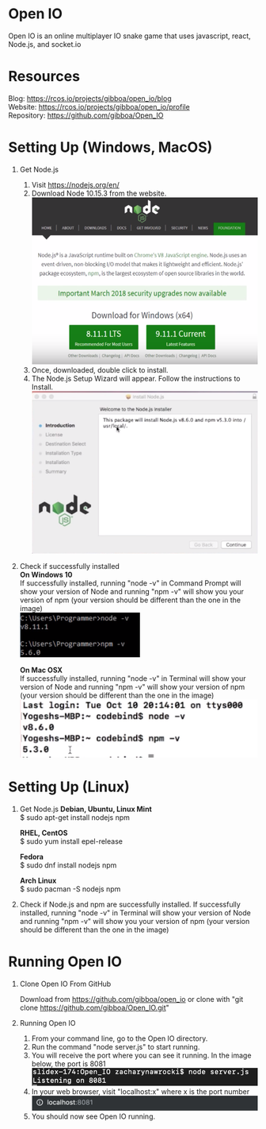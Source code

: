 # Open IO
Open IO is an online multiplayer IO snake game that uses javascript, react, Node.js, and socket.io

# Resources
Blog: https://rcos.io/projects/gibboa/open_io/blog <br/>
Website: https://rcos.io/projects/gibboa/open_io/profile <br/>
Repository: https://github.com/gibboa/Open_IO <br/>

# Setting Up (Windows, MacOS)
1. Get Node.js
	1. Visit https://nodejs.org/en/
	2. Download Node 10.15.3 from the website.
	![nodejs_website](images/nodejs_website.png)
	3. Once, downloaded, double click to install.
	4. The Node.js Setup Wizard will appear. Follow the instructions to Install.
	![nodejs_wizard](images/nodejs_wizard.png)


2. Check if successfully installed <br/>
	**On Windows 10** <br/>
	If successfully installed, running "node -v" in Command Prompt will show your version of Node and running "npm -v" will show you your version of npm (your version should be different than the one in the image) <br/>
	![version_windows](images/version_windows.png)

	**On Mac OSX** <br/>
	If successfully installed, running "node -v" in Terminal will show your version of Node and running "npm -v" will show
	your version of npm (your version should be different than the one in the image) <br/>
	![version_mac](images/version_mac.png)



# Setting Up (Linux)

1. Get Node.js
	**Debian, Ubuntu, Linux Mint** <br/>
	$ sudo apt-get install nodejs npm

	**RHEL, CentOS** <br/>
	$ sudo yum install epel-release

	**Fedora** <br/>
	$ sudo dnf install nodejs npm

	**Arch Linux** <br/>
	$ sudo pacman -S nodejs npm

2. Check if Node.js and npm are successfully installed.
	If successfully installed, running "node -v" in Terminal will show your version of Node and running "npm -v" will show you your version of npm (your version should be different than the one in the image)


# Running Open IO
1. Clone Open IO From GitHub

	Download from https://github.com/gibboa/open_io or clone with "git clone https://github.com/gibboa/Open_IO.git"

2. Running Open IO
	1. From your command line, go to the Open IO directory.
	2. Run the command "node server.js" to start running.
	3. You will receive the port where you can see it running. In the image below, the port is 8081
	![port](images/port.png)
	4. In your web browser, visit "localhost:x" where x is the port number
	![url](images/url.png)
	5. You should now see Open IO running.






